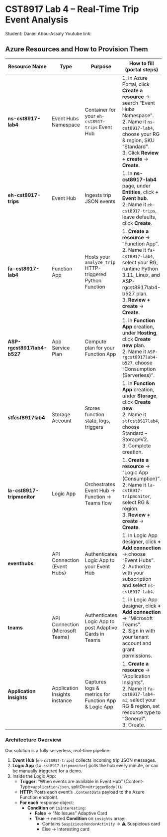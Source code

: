 # CST8917 Lab 4 – Real-Time Trip Event Analysis
Student: Daniel Abou-Assaly
Youtube link:

## Azure Resources and How to Provision Them

| Resource Name             | Type                                | Purpose                                                          | How to fill (portal steps)                                                                                                                          |
|---------------------------|-------------------------------------|------------------------------------------------------------------|------------------------------------------------------------------------------------------------------------------------------------------------------|
| **ns-cst8917-lab4**       | Event Hubs Namespace                | Container for your `eh-cst8917-trips` Event Hub                  | 1. In Azure Portal, click **Create a resource** → search “Event Hubs Namespace”.<br>2. Name it `ns-cst8917-lab4`, choose your RG & region, SKU “Standard”.<br>3. Click **Review + create** → **Create**. |
| **eh-cst8917-trips**      | Event Hub                           | Ingests trip JSON events                                         | 1. In **ns-cst8917-lab4** page, under **Entities**, click **+ Event hub**.<br>2. Name it `eh-cst8917-trips`, leave defaults, click **Create**.                                           |
| **fa-cst8917-lab4**       | Function App                        | Hosts your `analyze_trip` HTTP-triggered Python Function         | 1. **Create a resource** → “Function App”.<br>2. Name it `fa-cst8917-lab4`, select your RG, runtime Python 3.11, Linux, and ASP-rgcst8917lab4-b527 plan.<br>3. **Review + create** → **Create**. |
| **ASP-rgcst8917lab4-b527**| App Service Plan                    | Compute plan for your Function App                               | 1. In **Function App** creation, under **Hosting**, click **Create new** plan.<br>2. Name it `ASP-rgcst8917lab4-b527`, choose “Consumption (Serverless)”.                                    |
| **stfcst8917lab4**        | Storage Account                     | Stores function state, logs, triggers                            | 1. In **Function App** creation, under **Storage**, click **Create new**.<br>2. Name it `stfcst8917lab4`, choose Standard – StorageV2.<br>3. Complete creation.                             |
| **la-cst8917-tripmonitor**| Logic App                           | Orchestrates Event Hub → Function → Teams flow                   | 1. **Create a resource** → “Logic App (Consumption)”.<br>2. Name it `la-cst8917-tripmonitor`, select RG & region.<br>3. **Review + create** → **Create**.                                   |
| **eventhubs**             | API Connection (Event Hubs)         | Authenticates Logic App to your Event Hub                        | 1. In Logic App designer, click **+ Add connection** → choose “Event Hubs”.<br>2. Authorize with your subscription and select `ns-cst8917-lab4`.                                          |
| **teams**                 | API Connection (Microsoft Teams)    | Authenticates Logic App to post Adaptive Cards in Teams          | 1. In Logic App designer, click **+ Add connection** → “Microsoft Teams”.<br>2. Sign in with your tenant account and grant permissions.                                                  |
| **Application Insights**  | Application Insights instance       | Captures logs & metrics for Function App & Logic App             | 1. **Create a resource** → “Application Insights”.<br>2. Name it `fa-cst8917-lab4-ai`, select your RG & region, set resource type to “General”.<br>3. Create.                         |

### Architecture Overview

Our solution is a fully serverless, real-time pipeline:

1. **Event Hub** (`eh-cst8917-trips`) collects incoming trip JSON messages.  
2. **Logic App** (`la-cst8917-tripmonitor`) polls the hub every minute, or can be manually triggered for a demo.  
3. Inside the Logic App:
   - **Trigger**: “When events are available in Event Hub” (Content-Type=`application/json`, splitOn=`@triggerBody()`).
   - **HTTP**: Posts each event’s `.ContentData` payload to the Azure Function endpoint.
   - **For each** response object:
     - **Condition** on `isInteresting`:
       - **False** →  “No Issues” Adaptive Card  
       - **True** → nested **Condition** on `insights` array:
         - Contains `SuspiciousVendorActivity` → ⚠ Suspicious card  
         - Else →  Interesting card  

